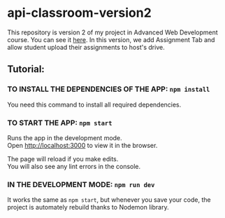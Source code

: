 # api-classroom-version2
This repository is version 2 of my project in Advanced Web Development course. You can see it [here](https://github.com/hoangthe2924/classroom-api). In this version, we add Assignment Tab and allow student upload their assignments to host's drive.

## Tutorial:

### TO INSTALL THE DEPENDENCIES OF THE APP: `npm install`

You need this command to install all required dependencies.

### TO START THE APP: `npm start`

Runs the app in the development mode.\
Open [http://localhost:3000](http://localhost:3000) to view it in the browser.

The page will reload if you make edits.\
You will also see any lint errors in the console.

### IN THE DEVELOPMENT MODE: `npm run dev`

It works the same as `npm start`, but whenever you save your code, the project is automately rebuild thanks to Nodemon library.
